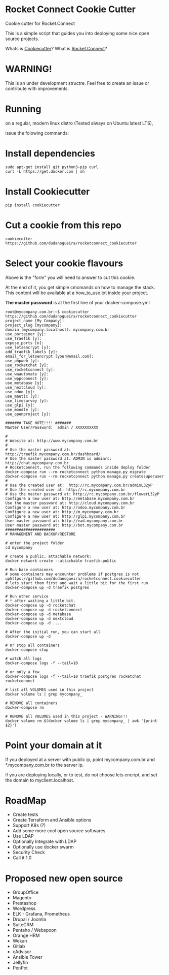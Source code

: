 # Rocket Connect Cookie Cutter
Cookie cutter for Rocket.Connect

This is a simple script that guides you into deploying some nice open source projects.

Whats is [Cookiecutter](https://github.com/cookiecutter/cookiecutter)?
What is [Rocket.Connect](https://github.com/dudanogueira/rocket.connect/)?

WARNING!
======================
This is an under development structre. Feel free to create an issue or contribute with improvements.


Running
======================
on a regular, modern linux distro (Tested always on Ubuntu latest LTS), 

issue the folowing commands:

Install dependencies
======================
```
sudo apt-get install git python3-pip curl
curl -L https://get.docker.com | sh
```

Install Cookiecutter
====================
```
pip install cookiecutter
```

Cut a cookie from this repo
===========
```
cookiecutter https://github.com/dudanogueira/rocketconnect_cookiecutter
```

Select your cookie flavours
===========

Above is the "form" you will need to answer to cut this cookie.

At the end of it, you get simple cmomands on how to manage the stack.
This content will be available at a how_to_use.txt inside your project.

**The master password** is at the first line of your docker-compose.yml

    root@mycompany.com.br:~$ cookiecutter https://github.com/dudanogueira/rocketconnect_cookiecutter
    project_name [My Company]: 
    project_slug [mycompany]: 
    domain [mycompany.localhost]: mycompany.com.br
    use_portainer [y]: 
    use_traefik [y]: 
    expose_ports [n]: 
    use_letsencrypt [y]: 
    add_traefik_labels [y]: 
    email_for_letsencrypt [your@email.com]: 
    use_phpweb [y]: 
    use_rocketchat [y]: 
    use_rocketconnect [y]: 
    use_waautomate [y]: 
    use_wppconnect [y]: 
    use_metabase [y]: 
    use_nextcloud [y]: 
    use_odoo [y]: 
    use_mautic [y]: 
    use_limesurvey [y]: 
    use_glpi [y]: 
    use_moodle [y]:
    use_openproject [y]: 

    ####### TAKE NOTE!!!! #######
    Master User/Password:  admin / XXXXXXXXXX

    #
    # Website at: http://www.mycompany.com.br
    #
    # Use the master password at: http://traefik.mycompany.com.br/dashboard/
    # Use the master password at. ADMIN is adminrc: http://chat.mycompany.com.br
    # RocketConnect, run the following commands inside deploy folder
    docker-compose run --rm rocketconnect python manage.py migrate
    docker-compose run --rm rocketconnect python manage.py createsuperuser
    #
    # Use the created user at:  http://rc.mycompany.com.br/adminL32yP
    # Use the created user at: http://rc.mycompany.com.br
    # Use the master password at: http://rc.mycompany.com.br/flowerL32yP
    Configure a new user at: http://metabase.mycompany.com.br
    Use the master password at: http://cloud.mycompany.com.br
    Configure a new user at: http://odoo.mycompany.com.br
    Configure a new user at: http://m.mycompany.com.br
    Configure a new user at: http://glpi.mycompany.com.br
    User master password at: http://ead.mycompany.com.br
    User master password at: http://bot.mycompany.com.br
    ######################
    # MANAGEMENT AND BACKUP/RESTORE

    # enter the project folder
    cd mycompany

    # create a public, attachable network:
    docker network create --attachable traefik-public

    # Run base containers
    # some containers may encounter problems if postgres is not uphttps://github.com/dudanogueira/rocketconnect.cookiecutter
    # lets start them first and wait a little bit for the first run
    docker-compose up -d traefik postgres

    # Run other service
    # * after waiting a little bit.
    docker-compose up -d rocketchat
    docker-compose up -d rocketconnect
    docker-compose up -d metabase
    docker-compose up -d nextcloud
    docker-compose up -d ....

    # After the initial run, you can start all
    docker-compose up -d

    # Or stop all containers
    docker-compose stop

    # watch all logs
    docker-compose logs -f --tail=10

    # or only a few
    docker-compose logs -f --tail=10 traefik postgres rocketchat rocketconnect

    # list all VOLUMES used in this project
    docker volume ls | grep mycompany_

    # REMOVE all containers
    docker-compose rm

    # REMOVE all VOLUMES used in this project - WARNING!!!
    docker volume rm $(docker volume ls | grep mycompany_ | awk '{print $2}')



Point your domain at it
===========
If you deployed at a server with public ip, point mycompany.com.br and *.mycompany.com.br to the server ip.

if you are deploying locally, or to test, do not choose lets encript, and set the domain to myclient.localhost.

RoadMap
===========
- Create tests
- Create Terraform and Ansible options
- Support K8s (?)
- Add some more cool open source softwares
- Use LDAP
- Optionally Integrate with LDAP
- Optionally use docker swarm
- Security Check
- Call it 1.0

Proposed new open source
===========
- GroupOffice
- Magento
- Prestashop
- Wordpress
- ELK - Grafana, Prometheus
- Drupal / Joomla
- SuiteCRM
- Pentaho / Webspoon
- Orange HRM
- Wekan
- Gitlab
- cAdvisor
- Ansible Tower
- Jellyfin
- PenPot
